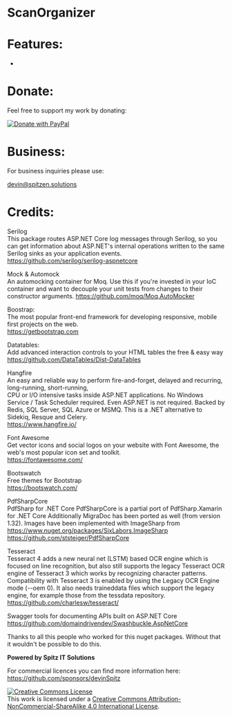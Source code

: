 # ScanOrganizer


Features:
=======
*

Donate:
=======
Feel free to support my work by donating:  

<a href="https://www.paypal.com/donate?hosted_button_id=JYNFKYARZ7DT4">
<img src="https://www.paypalobjects.com/en_US/CH/i/btn/btn_donateCC_LG.gif" alt="Donate with PayPal" />
</a>

Business:
=======

For business inquiries please use:

<a href="mailto:&#x64;&#x65;&#x76;&#x69;&#x6e;&#x40;&#x73;&#x70;&#x69;&#x74;&#x7a;&#x65;&#x6e;&#x2e;&#x73;&#x6f;&#x6c;&#x75;&#x74;&#x69;&#x6f;&#x6e;&#x73;">&#x64;&#x65;&#x76;&#x69;&#x6e;&#x40;&#x73;&#x70;&#x69;&#x74;&#x7a;&#x65;&#x6e;&#x2e;&#x73;&#x6f;&#x6c;&#x75;&#x74;&#x69;&#x6f;&#x6e;&#x73;</a>


Credits:
=======

Serilog  
This package routes ASP.NET Core log messages through Serilog, so you can get information about ASP.NET's internal operations written to the same Serilog sinks as your application events.  
https://github.com/serilog/serilog-aspnetcore

Mock & Automock  
An automocking container for Moq. Use this if you're invested in your IoC container and want to decouple your unit tests from changes to their constructor arguments.
https://github.com/moq/Moq.AutoMocker  

Boostrap:   
The most popular front-end framework for developing responsive, mobile first projects on the web.  
https://getbootstrap.com

Datatables:   
Add advanced interaction controls to your HTML tables the free & easy way  
https://github.com/DataTables/Dist-DataTables  


Hangfire  
An easy and reliable way to perform fire-and-forget, delayed and recurring, long-running, short-running,   
CPU or I/O intensive tasks inside ASP.NET applications. No Windows Service / Task Scheduler required. Even ASP.NET is not required. Backed by Redis, SQL Server, SQL Azure or MSMQ. This is a .NET alternative to Sidekiq, Resque and Celery.   
https://www.hangfire.io/   

Font Awesome  
Get vector icons and social logos on your website with Font Awesome, the web's most popular icon set and toolkit.   
https://fontawesome.com/  

Bootswatch  
Free themes for Bootstrap  
https://bootswatch.com/  

PdfSharpCore  
PdfSharp for .NET Core  PdfSharpCore is a partial port of PdfSharp.Xamarin for .NET Core Additionally MigraDoc has been ported as well (from version 1.32). Images have been implemented with ImageSharp from https://www.nuget.org/packages/SixLabors.ImageSharp
https://github.com/ststeiger/PdfSharpCore 

Tesseract  
Tesseract 4 adds a new neural net (LSTM) based OCR engine which is focused on line recognition, but also still supports the legacy Tesseract OCR engine of Tesseract 3 which works by recognizing character patterns. Compatibility with Tesseract 3 is enabled by using the Legacy OCR Engine mode (--oem 0). It also needs traineddata files which support the legacy engine, for example those from the tessdata repository.
https://github.com/charlesw/tesseract/

Swagger tools for documenting APIs built on ASP.NET Core  
https://github.com/domaindrivendev/Swashbuckle.AspNetCore

  
Thanks to all this people who worked for this nuget packages. Without that it wouldn't be possible to do this.  




<b>Powered by Spitz IT Solutions</b>  

For commercial licences you can find more information here: https://github.com/sponsors/devinSpitz  

<a rel="license" href="http://creativecommons.org/licenses/by-nc-sa/4.0/"><img alt="Creative Commons License" style="border-width:0" src="https://i.creativecommons.org/l/by-nc-sa/4.0/88x31.png" /></a><br />This work is licensed under a <a rel="license" href="http://creativecommons.org/licenses/by-nc-sa/4.0/">Creative Commons Attribution-NonCommercial-ShareAlike 4.0 International License</a>.
